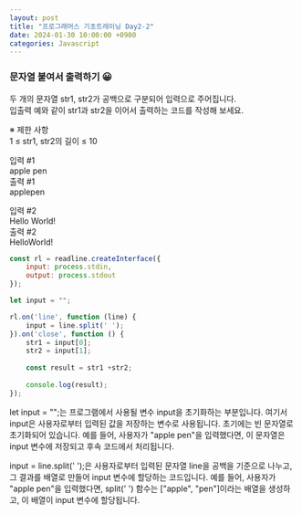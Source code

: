 ```yaml
---
layout: post
title: "프로그래머스 기초트레이닝 Day2-2"
date: 2024-01-30 10:00:00 +0900
categories: Javascript
---
```

### 문자열 붙여서 출력하기 😀

두 개의 문자열 str1, str2가 공백으로 구분되어 입력으로 주어집니다.<br>
입출력 예와 같이 str1과 str2을 이어서 출력하는 코드를 작성해 보세요.<br>

※ 제한 사항<br>
1 ≤ str1, str2의 길이 ≤ 10

입력 #1<br>
apple pen<br>
출력 #1<br>
applepen

입력 #2<br>
Hello World!<br>
출력 #2<br>
HelloWorld!

```javascript
const rl = readline.createInterface({
    input: process.stdin,
    output: process.stdout
});

let input = "";

rl.on('line', function (line) {
    input = line.split(' ');
}).on('close', function () {
    str1 = input[0];
    str2 = input[1];
    
    const result = str1 +str2;
    
    console.log(result);
});
```
let input = "";는 프로그램에서 사용될 변수 input을 초기화하는 부분입니다.
여기서 input은 사용자로부터 입력된 값을 저장하는 변수로 사용됩니다. 초기에는 빈 문자열로 초기화되어 있습니다. 
예를 들어, 사용자가 "apple pen"을 입력했다면, 이 문자열은 input 변수에 저장되고 후속 코드에서 처리됩니다.

input = line.split(' ');은 사용자로부터 입력된 문자열 line을 공백을 기준으로 나누고, 그 결과를 배열로 만들어 input 변수에 할당하는 코드입니다.
예를 들어, 사용자가 "apple pen"을 입력했다면, split(' ') 함수는 ["apple", "pen"]이라는 배열을 생성하고, 이 배열이 input 변수에 할당됩니다.